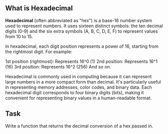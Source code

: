 ## What is Hexadecimal

**Hexadecimal** (often abbreviated as "hex") is a base-16 number system used to represent numbers. It uses sixteen distinct symbols: the ten decimal digits (0-9) and the six extra symbols (A, B, C, D, E, F) to represent values from 10 to 15.

In hexadecimal, each digit position represents a power of 16, starting from the rightmost digit. For example:

1st position (rightmost): Represents 16^0 (1)
2nd position: Represents 16^1 (16)
3rd position: Represents 16^2 (256)
And so on.

Hexadecimal is commonly used in computing because it can represent large numbers in a more compact form than decimal. It's particularly useful in representing memory addresses, color codes, and binary data. Each hexadecimal digit corresponds to four binary digits (bits), making it convenient for representing binary values in a human-readable format.

## Task
Write a function that returns the decimal conversion of a hex passed in.